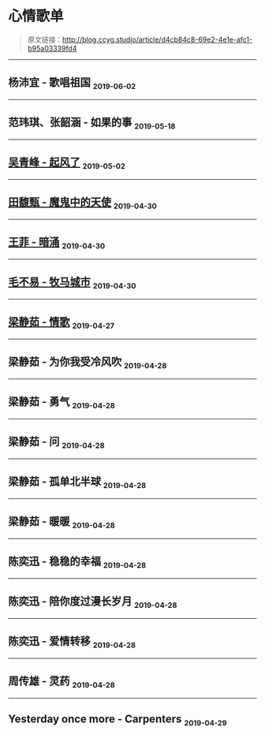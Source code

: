 # 心情歌单

[annotation]: <id> (d4cb84c8-69e2-4e1e-afc1-b95a03339fd4)
[annotation]: <status> (public)
[annotation]: <create_time> (2019-04-27 17:03:34)
[annotation]: <category> (心情随笔)
[annotation]: <comments> (true)

> 原文链接：<http://blog.ccyg.studio/article/d4cb84c8-69e2-4e1e-afc1-b95a03339fd4>

---

## 杨沛宜 - 歌唱祖国 <sub><small>2019-06-02</small></sub>

<div class='ui jplayer audio' data-url='https://link.hhtjim.com/kw/582026.mp3' format='mp3'></div>

---

## 范玮琪、张韶涵 - 如果的事 <sub><small>2019-05-18</small></sub>

<div class='ui jplayer audio' data-url='https://link.hhtjim.com/kw/109992.mp3' format='mp3'></div>

---

## [吴青峰 - 起风了](https://music.163.com/#/song?id=1338695683) <sub><small>2019-05-02</small></sub>

<div class='ui jplayer audio' data-url='https://link.hhtjim.com/163/1338695683.mp3' format='mp3'></div>

---

## [田馥甄 - 魔鬼中的天使](https://www.xiami.com/song/mQ91fG82554) <sub><small>2019-04-30</small></sub>

<div class='ui jplayer audio' data-url='https://link.hhtjim.com/163/296837.mp3' format='mp3'></div>


---
## [王菲 - 暗涌](http://www.kuwo.cn/yinyue/109315/) <sub><small>2019-04-30</small></sub>

<div class='ui jplayer audio' data-url='https://link.hhtjim.com/kw/109315.mp3' format='mp3'></div>

---
## [毛不易 - 牧马城市](http://www.kuwo.cn/yinyue/40900353/) <sub><small>2019-04-30</small></sub>

<div class='ui jplayer audio' data-url='https://link.hhtjim.com/kw/40900353.mp3' format='mp3'></div>

---
## [梁静茹 - 情歌](http://www.kuwo.cn/yinyue/1027785/) <sub><small>2019-04-27</small></sub>

<div class='ui jplayer audio' data-url="https://link.hhtjim.com/kw/1027785.mp3" format='mp3'></div>


---
## 梁静茹 - 为你我受冷风吹 <sub><small>2019-04-28</small></sub>

<div class='ui jplayer audio' data-url='https://link.hhtjim.com/kw/989127.mp3' format='mp3'></div>

---
## 梁静茹 - 勇气 <sub><small>2019-04-28</small></sub>

<div class='ui jplayer audio' data-url='https://link.hhtjim.com/163/254485.mp3' format='mp3'></div>


---
## 梁静茹 - 问 <sub><small>2019-04-28</small></sub>

<div class='ui jplayer audio' data-url='https://link.hhtjim.com/kw/6685288.mp3' format='mp3'></div>


---
## 梁静茹 - 孤单北半球 <sub><small>2019-04-28</small></sub>

<div class='ui jplayer audio' data-url='https://link.hhtjim.com/163/254260.mp3' format='mp3'></div>



---
## 梁静茹 - 暖暖 <sub><small>2019-04-28</small></sub>

<div class='ui jplayer audio' data-url='https://link.hhtjim.com/kw/213973.mp3' format='mp3'></div>


---
## 陈奕迅 - 稳稳的幸福 <sub><small>2019-04-28</small></sub>

<div class='ui jplayer audio' data-url='https://link.hhtjim.com/163/25730757.mp3' format='mp3'></div>


---

## 陈奕迅 - 陪你度过漫长岁月 <sub><small>2019-04-28</small></sub>

<div class='ui jplayer audio' data-url='https://link.hhtjim.com/kw/6655007.mp3' format='mp3'></div>


---
## 陈奕迅 - 爱情转移 <sub><small>2019-04-28</small></sub>

<div class='ui jplayer audio' data-url='https://link.hhtjim.com/163/65536.mp3' format='mp3'></div>

---
## 周传雄 - 灵药 <sub><small>2019-04-28</small></sub>

<div class='ui jplayer audio' data-url='https://link.hhtjim.com/163/189642.mp3' format='mp3'></div>

---

## Yesterday once more - Carpenters <sub><small>2019-04-29</small></sub>

<div class='ui jplayer audio' data-url='https://link.hhtjim.com/163/3986241.mp3' format='mp3'></div>

